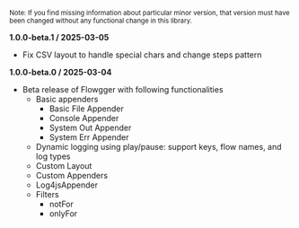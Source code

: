 
<small>Note: If you find missing information about particular minor version, that version must have been changed without any functional change in this library.</small>

**1.0.0-beta.1 / 2025-03-05**
- Fix CSV layout to handle special chars and change steps pattern

**1.0.0-beta.0 / 2025-03-04**
- Beta release of Flowgger with following functionalities
  - Basic appenders
    - Basic File Appender
    - Console Appender
    - System Out Appender
    - System Err Appender
  - Dynamic logging using play/pause: support keys, flow names, and log types
  - Custom Layout
  - Custom Appenders
  - Log4jsAppender
  - Filters
    - notFor
    - onlyFor
